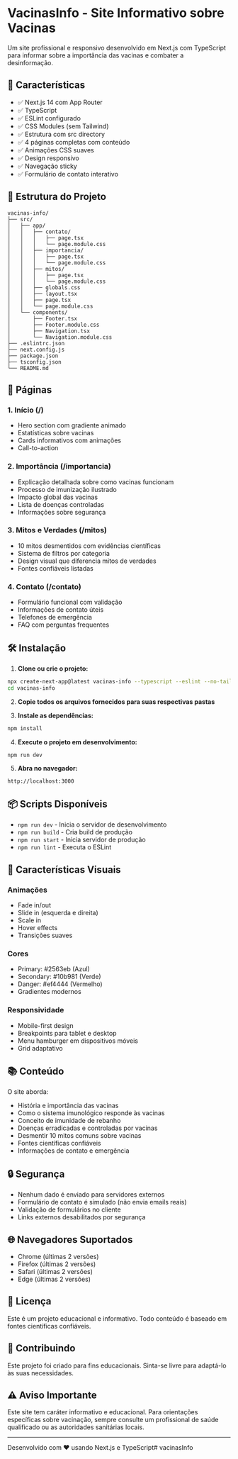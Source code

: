 # VacinasInfo - Site Informativo sobre Vacinas

Um site profissional e responsivo desenvolvido em Next.js com TypeScript para informar sobre a importância das vacinas e combater a desinformação.

## 🚀 Características

- ✅ Next.js 14 com App Router
- ✅ TypeScript
- ✅ ESLint configurado
- ✅ CSS Modules (sem Tailwind)
- ✅ Estrutura com src directory
- ✅ 4 páginas completas com conteúdo
- ✅ Animações CSS suaves
- ✅ Design responsivo
- ✅ Navegação sticky
- ✅ Formulário de contato interativo

## 📁 Estrutura do Projeto

```
vacinas-info/
├── src/
│   ├── app/
│   │   ├── contato/
│   │   │   ├── page.tsx
│   │   │   └── page.module.css
│   │   ├── importancia/
│   │   │   ├── page.tsx
│   │   │   └── page.module.css
│   │   ├── mitos/
│   │   │   ├── page.tsx
│   │   │   └── page.module.css
│   │   ├── globals.css
│   │   ├── layout.tsx
│   │   ├── page.tsx
│   │   └── page.module.css
│   └── components/
│       ├── Footer.tsx
│       ├── Footer.module.css
│       ├── Navigation.tsx
│       └── Navigation.module.css
├── .eslintrc.json
├── next.config.js
├── package.json
├── tsconfig.json
└── README.md
```

## 🎯 Páginas

### 1. **Início (/)** 
- Hero section com gradiente animado
- Estatísticas sobre vacinas
- Cards informativos com animações
- Call-to-action

### 2. **Importância (/importancia)**
- Explicação detalhada sobre como vacinas funcionam
- Processo de imunização ilustrado
- Impacto global das vacinas
- Lista de doenças controladas
- Informações sobre segurança

### 3. **Mitos e Verdades (/mitos)**
- 10 mitos desmentidos com evidências científicas
- Sistema de filtros por categoria
- Design visual que diferencia mitos de verdades
- Fontes confiáveis listadas

### 4. **Contato (/contato)**
- Formulário funcional com validação
- Informações de contato úteis
- Telefones de emergência
- FAQ com perguntas frequentes

## 🛠️ Instalação

1. **Clone ou crie o projeto:**

```bash
npx create-next-app@latest vacinas-info --typescript --eslint --no-tailwind --src-dir --app --no-turbopack
cd vacinas-info
```

2. **Copie todos os arquivos fornecidos para suas respectivas pastas**

3. **Instale as dependências:**

```bash
npm install
```

4. **Execute o projeto em desenvolvimento:**

```bash
npm run dev
```

5. **Abra no navegador:**

```
http://localhost:3000
```

## 📦 Scripts Disponíveis

- `npm run dev` - Inicia o servidor de desenvolvimento
- `npm run build` - Cria build de produção
- `npm run start` - Inicia servidor de produção
- `npm run lint` - Executa o ESLint

## 🎨 Características Visuais

### Animações
- Fade in/out
- Slide in (esquerda e direita)
- Scale in
- Hover effects
- Transições suaves

### Cores
- Primary: #2563eb (Azul)
- Secondary: #10b981 (Verde)
- Danger: #ef4444 (Vermelho)
- Gradientes modernos

### Responsividade
- Mobile-first design
- Breakpoints para tablet e desktop
- Menu hamburger em dispositivos móveis
- Grid adaptativo

## 📚 Conteúdo

O site aborda:
- História e importância das vacinas
- Como o sistema imunológico responde às vacinas
- Conceito de imunidade de rebanho
- Doenças erradicadas e controladas por vacinas
- Desmentir 10 mitos comuns sobre vacinas
- Fontes científicas confiáveis
- Informações de contato e emergência

## 🔒 Segurança

- Nenhum dado é enviado para servidores externos
- Formulário de contato é simulado (não envia emails reais)
- Validação de formulários no cliente
- Links externos desabilitados por segurança

## 🌐 Navegadores Suportados

- Chrome (últimas 2 versões)
- Firefox (últimas 2 versões)
- Safari (últimas 2 versões)
- Edge (últimas 2 versões)

## 📝 Licença

Este é um projeto educacional e informativo. Todo conteúdo é baseado em fontes científicas confiáveis.

## 🤝 Contribuindo

Este projeto foi criado para fins educacionais. Sinta-se livre para adaptá-lo às suas necessidades.

## ⚠️ Aviso Importante

Este site tem caráter informativo e educacional. Para orientações específicas sobre vacinação, sempre consulte um profissional de saúde qualificado ou as autoridades sanitárias locais.

---

Desenvolvido com ❤️ usando Next.js e TypeScript# vacinasInfo
